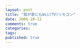 ```yaml
---
layout: post
title: "我が家にもWii(TV)リモコン"
date: 2006-10-12
comments: true
categories:
tags:
published: true
---
```



